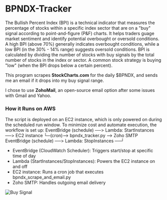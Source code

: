 # BPNDX-Tracker

The Bullish Percent Index (BPI) is a technical indicator that measures the percentage of stocks within a specific index sector that are on a "buy" signal according to point-and-figure (P&F) charts. It helps traders guage market sentiment and identify potential overbought or oversold conditions. A high BPI (above 70%) generally indicates overbought conditions, while a low BPI (in the 30% - 14% range) suggests oversold conditions. BPI is calculated by dividing the number of stocks with buy signals by the total number of stocks in the index or sector. A common stock strategy is buying "low" (when the BPI drops below a certain percent).

This program scrapes **StockCharts.com** for the daily $BPNDX, and sends me an email if it drops into my buy signal range.

I chose to use **ZohoMail**, an open-source email option after some issues with Gmail and Yahoo.

### How it Runs on AWS
The script is deployed on an EC2 instance, which is only powered on during the scheduled run window. To minimize cost and automate execution, the workflow is set up:
EventBridge (schedule) ──> Lambda: StartInstances ──> EC2 instance
                                                   └─(cron)--> bpndx_tracker.py --> Zoho SMTP
EventBridge (schedule) ──> Lambda: StopInstances ──┘

- EventBridge (CloudWatch Scheduler): Triggers start/stop at specific time of day
- Lambda (StartInstances/StopInstances): Powers the EC2 instance on and off
- EC2 instance: Runs a cron job that executes bpndx_scrape_and_email.py
- Zoho SMTP: Handles outgoing email delivery

![Buy Signal](https://github.com/user-attachments/assets/21515c0a-bc69-4d98-b087-deda9c23ed43)
